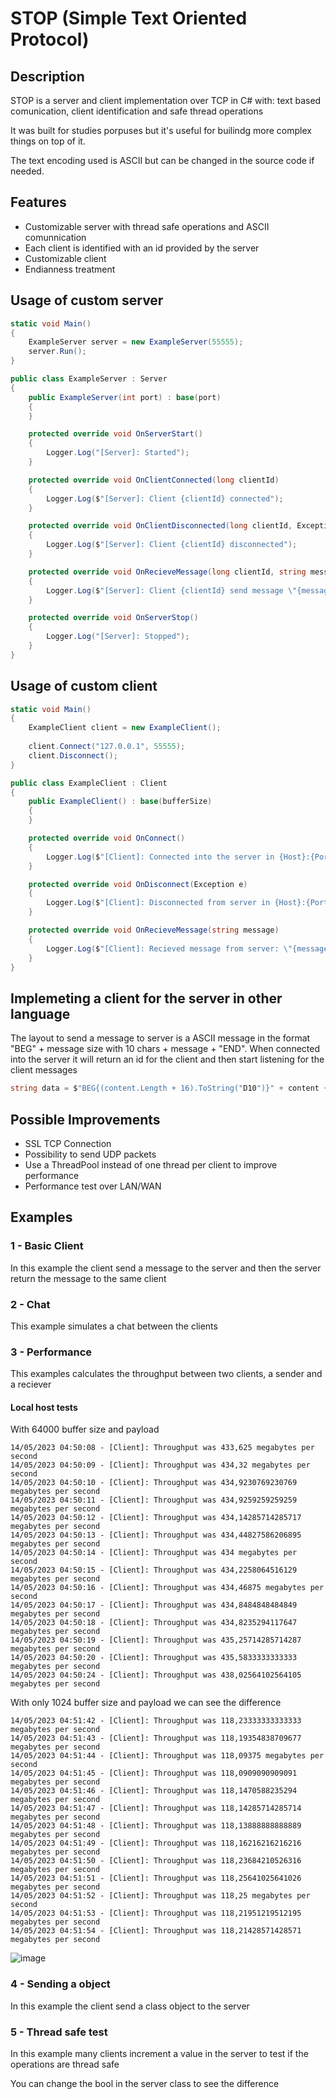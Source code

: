 # STOP  (Simple Text Oriented Protocol)

## Description

STOP is a server and client implementation over TCP in C# with: text based comunication, client identification and safe thread operations

It was built for studies porpuses but it's useful for builindg more complex things on top of it.

The text encoding used is ASCII but can be changed in the source code if needed.

## Features

  - Customizable server with thread safe operations and ASCII comunnication
  - Each client is identified with an id provided by the server
  - Customizable client
  - Endianness treatment

## Usage of custom server

```C#
static void Main()
{
    ExampleServer server = new ExampleServer(55555);
    server.Run();
} 
```

```C# 
public class ExampleServer : Server
{
    public ExampleServer(int port) : base(port)
    {
    }

    protected override void OnServerStart()
    {
        Logger.Log("[Server]: Started");
    }

    protected override void OnClientConnected(long clientId)
    {
        Logger.Log($"[Server]: Client {clientId} connected");
    }

    protected override void OnClientDisconnected(long clientId, Exception e)
    {
        Logger.Log($"[Server]: Client {clientId} disconnected");
    }

    protected override void OnRecieveMessage(long clientId, string message)
    {
        Logger.Log($"[Server]: Client {clientId} send message \"{message}\"");
    }

    protected override void OnServerStop()
    {
        Logger.Log("[Server]: Stopped");
    }
}
```

## Usage of custom client

```C#
static void Main()
{
    ExampleClient client = new ExampleClient();
  
    client.Connect("127.0.0.1", 55555);
    client.Disconnect();
} 
```

```C#
public class ExampleClient : Client
{
    public ExampleClient() : base(bufferSize)
    {
    }

    protected override void OnConnect()
    {
        Logger.Log($"[Client]: Connected into the server in {Host}:{Port} with id {Id}");
    }

    protected override void OnDisconnect(Exception e)
    {
        Logger.Log($"[Client]: Disconnected from server in {Host}:{Port}");
    }

    protected override void OnRecieveMessage(string message)
    {
        Logger.Log($"[Client]: Recieved message from server: \"{message}\"");
    }
}
```

## Implemeting a client for the server in other language

The layout to send a message to server is a ASCII message in the format "BEG" + message size with 10 chars + message + "END".
When connected into the server it will return an id for the client and then start listening for the client messages

```C#
string data = $"BEG{(content.Length + 16).ToString("D10")}" + content + "END";
```

## Possible Improvements

- SSL TCP Connection
- Possibility to send UDP packets
- Use a ThreadPool instead of one thread per client to improve performance
- Performance test over LAN/WAN

## Examples

### 1 - Basic Client
In this example the client send a message to the server and then  the server return the message to the same client
### 2 - Chat
This example simulates a chat between the clients
### 3 - Performance
This examples calculates the throughput between two clients, a sender and a reciever

#### Local host tests

With 64000 buffer size and payload
```
14/05/2023 04:50:08 - [Client]: Throughput was 433,625 megabytes per second
14/05/2023 04:50:09 - [Client]: Throughput was 434,32 megabytes per second
14/05/2023 04:50:10 - [Client]: Throughput was 434,9230769230769 megabytes per second
14/05/2023 04:50:11 - [Client]: Throughput was 434,9259259259259 megabytes per second
14/05/2023 04:50:12 - [Client]: Throughput was 434,14285714285717 megabytes per second
14/05/2023 04:50:13 - [Client]: Throughput was 434,44827586206895 megabytes per second
14/05/2023 04:50:14 - [Client]: Throughput was 434 megabytes per second
14/05/2023 04:50:15 - [Client]: Throughput was 434,2258064516129 megabytes per second
14/05/2023 04:50:16 - [Client]: Throughput was 434,46875 megabytes per second
14/05/2023 04:50:17 - [Client]: Throughput was 434,8484848484849 megabytes per second
14/05/2023 04:50:18 - [Client]: Throughput was 434,8235294117647 megabytes per second
14/05/2023 04:50:19 - [Client]: Throughput was 435,25714285714287 megabytes per second
14/05/2023 04:50:20 - [Client]: Throughput was 435,5833333333333 megabytes per second
14/05/2023 04:50:24 - [Client]: Throughput was 438,02564102564105 megabytes per second
```

With only 1024 buffer size and payload we can see the difference
```
14/05/2023 04:51:42 - [Client]: Throughput was 118,23333333333333 megabytes per second
14/05/2023 04:51:43 - [Client]: Throughput was 118,19354838709677 megabytes per second
14/05/2023 04:51:44 - [Client]: Throughput was 118,09375 megabytes per second
14/05/2023 04:51:45 - [Client]: Throughput was 118,0909090909091 megabytes per second
14/05/2023 04:51:46 - [Client]: Throughput was 118,1470588235294 megabytes per second
14/05/2023 04:51:47 - [Client]: Throughput was 118,14285714285714 megabytes per second
14/05/2023 04:51:48 - [Client]: Throughput was 118,13888888888889 megabytes per second
14/05/2023 04:51:49 - [Client]: Throughput was 118,16216216216216 megabytes per second
14/05/2023 04:51:50 - [Client]: Throughput was 118,23684210526316 megabytes per second
14/05/2023 04:51:51 - [Client]: Throughput was 118,25641025641026 megabytes per second
14/05/2023 04:51:52 - [Client]: Throughput was 118,25 megabytes per second
14/05/2023 04:51:53 - [Client]: Throughput was 118,21951219512195 megabytes per second
14/05/2023 04:51:54 - [Client]: Throughput was 118,21428571428571 megabytes per second
```

![image](https://github.com/RodrigoPAml/SimpleServer/assets/41243039/95618d8d-b9a1-43a9-9c58-a0c59e92959c)

### 4 - Sending a object
In this example the client send a class object to the server

### 5 - Thread safe test

In this example many clients increment a value in the server to test if the operations are thread safe

You can change the bool in the server class to see the difference

